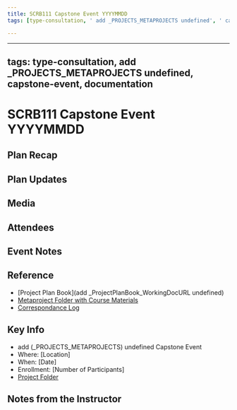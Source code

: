 ```yaml
---
title: SCRB111 Capstone Event YYYYMMDD
tags: [type-consultation, ' add _PROJECTS_METAPROJECTS undefined', ' capstone-event', ' documentation']

---
```


---
tags: type-consultation, add _PROJECTS_METAPROJECTS undefined, capstone-event, documentation
---

#  SCRB111 Capstone Event YYYYMMDD

## Plan Recap 

## Plan Updates 

## Media 

## Attendees

## Event Notes 

## Reference

* [Project Plan Book](add _ProjectPlanBook_WorkingDocURL undefined)
* [Metaproject Folder with Course Materials](https://drive.google.com/drive/folders/194JZlv4Ajf5qmQY51EFoYGiXBrTb7AM2)
* [Correspondance Log](https://drive.google.com/drive/folders/1X-M7RNbGCHlTWYhSqnK7aVakHwwXODTU?usp=drive_link)


## Key Info
- add (_PROJECTS_METAPROJECTS) undefined Capstone Event
- Where: [Location]
- When: [Date]
- Enrollment: [Number of Participants]
- [Project Folder]()

## Notes from the Instructor